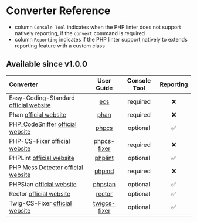 <!-- markdownlint-disable MD013 -->
# Converter Reference

* column `Console Tool` indicates when the PHP linter does not support natively reporting, if the `convert` command is required
* column `Reporting` indicates if the PHP linter support natively to extends reporting feature with a custom class

## Available since v1.0.0

| Converter                                      |           User Guide            | Console Tool | Reporting |
|:-----------------------------------------------|:-------------------------------:|:------------:|:---------:|
| Easy-Coding-Standard [official website][ecs]   |          [ecs](ecs.md)          |   required   |     ❌     |
| Phan [official website][phan]                  |         [phan](phan.md)         |   required   |     ❌     |
| PHP_CodeSniffer [official website][phpcs]      |        [phpcs](phpcs.md)        |   optional   |     ✅     |
| PHP-CS-Fixer [official website][phpcs-fixer]   |  [phpcs-fixer](phpcs-fixer.md)  |   required   |     ❌     |
| PHPLint [official website][phplint]            |      [phplint](phplint.md)      |   optional   |     ✅     |
| PHP Mess Detector [official website][phpmd]    |        [phpmd](phpmd.md)        |   required   |     ❌     |
| PHPStan [official website][phpstan]            |      [phpstan](phpstan.md)      |   optional   |     ✅     |
| Rector [official website][rector]              |       [rector](rector.md)       |   optional   |     ✅     |
| Twig-CS-Fixer [official website][twigcs-fixer] | [twigcs-fixer](twigcs-fixer.md) |   optional   |     ✅     |

[ecs]: https://github.com/easy-coding-standard/easy-coding-standard
[phan]: https://github.com/phan/phan
[phpcs]: https://github.com/PHPCSStandards/PHP_CodeSniffer
[phpcs-fixer]: https://github.com/PHP-CS-Fixer/PHP-CS-Fixer
[phplint]: https://github.com/overtrue/phplint
[phpmd]: https://github.com/phpmd/phpmd
[phpstan]: https://github.com/phpstan/phpstan
[rector]: https://github.com/rectorphp/rector
[twigcs-fixer]: https://github.com/VincentLanglet/Twig-CS-Fixer
